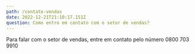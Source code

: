```yaml
---
path: /contato-vendas
date: 2022-12-21T21:10:17.151Z
question: Como entro em contato com o setor de vendas?
---
```

Para falar com o setor de vendas, entre em contato pelo número 0800 703 9910
